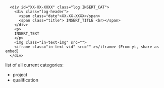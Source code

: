       
      <div id="XX-XX-XXXX" class="log INSERT_CAT">
        <div class="log-header">
          <span class="date">XX-XX-XXXX</span>
          <span class="title"> INSERT_TITLE <br></span> 
        </div>
        <p>
        INSERT_TEXT
        </p>
        <img class="in-text-img" src="">
        <iframe class="in-text-vid" src="" ></iframe> (From yt, share as embed)
      </div>

list of all current categories:
- project
- qualification
